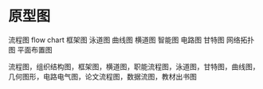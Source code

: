 # 原型图
流程图 flow chart
框架图
泳道图
曲线图
横道图
智能图
电路图
甘特图
网络拓扑图
平面布置图

流程图，组织结构图，框架图，横道图，职能流程图，泳道图，甘特图，曲线图，几何图形，电路电气图，论文流程图，数据流图，教材出书图